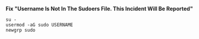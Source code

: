 **Fix "Username Is Not In The Sudoers File. This Incident Will Be Reported"**
```shell script
su -
usermod -aG sudo USERNAME
newgrp sudo
```
